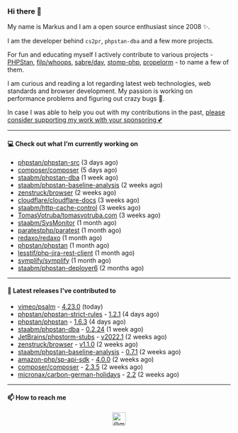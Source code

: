 ### Hi there 👋



My name is Markus and I am a open source enthusiast since 2008 ✨.

I am the developer behind `cs2pr`, `phpstan-dba` and a few more projects.

For fun and educating myself I actively contribute to various projects - [PHPStan](https://github.com/phpstan/phpstan-src), [filp/whoops](https://github.com/filp/whoops), [sabre/dav](https://github.com/sabre-io/dav), [stomp-php](https://github.com/stomp-php/stomp-php), [propelorm](https://github.com/propelorm) - to name a few of them.

I am curious and reading a lot regarding latest web technologies, web standards and browser development. My passion is working on performance problems and figuring out crazy bugs 🐜.

In case I was able to help you out with my contributions in the past, [please consider supporting my work with your sponsoring 💕](https://github.com/sponsors/staabm)


---

#### 💻 Check out what I'm currently working on

- [phpstan/phpstan-src](https://github.com/phpstan/phpstan-src) (3 days ago)
- [composer/composer](https://github.com/composer/composer) (5 days ago)
- [staabm/phpstan-dba](https://github.com/staabm/phpstan-dba) (1 week ago)
- [staabm/phpstan-baseline-analysis](https://github.com/staabm/phpstan-baseline-analysis) (2 weeks ago)
- [zenstruck/browser](https://github.com/zenstruck/browser) (2 weeks ago)
- [cloudflare/cloudflare-docs](https://github.com/cloudflare/cloudflare-docs) (3 weeks ago)
- [staabm/http-cache-control](https://github.com/staabm/http-cache-control) (3 weeks ago)
- [TomasVotruba/tomasvotruba.com](https://github.com/TomasVotruba/tomasvotruba.com) (3 weeks ago)
- [staabm/SysMonitor](https://github.com/staabm/SysMonitor) (1 month ago)
- [paratestphp/paratest](https://github.com/paratestphp/paratest) (1 month ago)
- [redaxo/redaxo](https://github.com/redaxo/redaxo) (1 month ago)
- [phpstan/phpstan](https://github.com/phpstan/phpstan) (1 month ago)
- [lesstif/php-jira-rest-client](https://github.com/lesstif/php-jira-rest-client) (1 month ago)
- [symplify/symplify](https://github.com/symplify/symplify) (1 month ago)
- [staabm/phpstan-deployer6](https://github.com/staabm/phpstan-deployer6) (2 months ago)

---

#### 🔭 Latest releases I've contributed to

- [vimeo/psalm](https://github.com/vimeo/psalm) - [4.23.0](https://github.com/vimeo/psalm/releases/tag/4.23.0) (today)
- [phpstan/phpstan-strict-rules](https://github.com/phpstan/phpstan-strict-rules) - [1.2.1](https://github.com/phpstan/phpstan-strict-rules/releases/tag/1.2.1) (4 days ago)
- [phpstan/phpstan](https://github.com/phpstan/phpstan) - [1.6.3](https://github.com/phpstan/phpstan/releases/tag/1.6.3) (4 days ago)
- [staabm/phpstan-dba](https://github.com/staabm/phpstan-dba) - [0.2.24](https://github.com/staabm/phpstan-dba/releases/tag/0.2.24) (1 week ago)
- [JetBrains/phpstorm-stubs](https://github.com/JetBrains/phpstorm-stubs) - [v2022.1](https://github.com/JetBrains/phpstorm-stubs/releases/tag/v2022.1) (2 weeks ago)
- [zenstruck/browser](https://github.com/zenstruck/browser) - [v1.1.0](https://github.com/zenstruck/browser/releases/tag/v1.1.0) (2 weeks ago)
- [staabm/phpstan-baseline-analysis](https://github.com/staabm/phpstan-baseline-analysis) - [0.7.1](https://github.com/staabm/phpstan-baseline-analysis/releases/tag/0.7.1) (2 weeks ago)
- [amazon-php/sp-api-sdk](https://github.com/amazon-php/sp-api-sdk) - [4.0.0](https://github.com/amazon-php/sp-api-sdk/releases/tag/4.0.0) (2 weeks ago)
- [composer/composer](https://github.com/composer/composer) - [2.3.5](https://github.com/composer/composer/releases/tag/2.3.5) (2 weeks ago)
- [micronax/carbon-german-holidays](https://github.com/micronax/carbon-german-holidays) - [2.2](https://github.com/micronax/carbon-german-holidays/releases/tag/2.2) (2 weeks ago)

---

#### 📫 How to reach me

<p align="center">
<a href="https://twitter.com/@markusstaab" target="blank"><img align="center" src="https://cdn.jsdelivr.net/npm/simple-icons@3.0.1/icons/twitter.svg" alt="@markusstaab" height="30" width="30" /></a>
</p>
